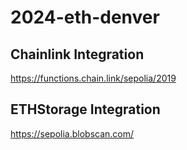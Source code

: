 # 2024-eth-denver

## Chainlink Integration

https://functions.chain.link/sepolia/2019

## ETHStorage Integration

https://sepolia.blobscan.com/
